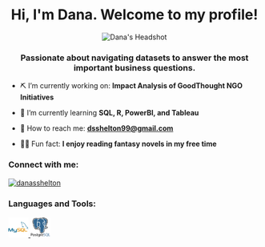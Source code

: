 <h1 align="center">Hi, I'm Dana. Welcome to my profile!</h1>

<picture>
  <source media="(prefers-color-scheme: dark)" srcset="https://ik.imagekit.io/datadana/IMG_1981.jpeg?updatedAt=1748026235758">
  <source media="(prefers-color-scheme: light)" srcset="https://ik.imagekit.io/datadana/IMG_1981.jpeg?updatedAt=1748026235758">
  <p align="center">
  <img src="https://ik.imagekit.io/datadana/IMG_1981.jpeg?updatedAt=1748026235758" width="150" alt="Dana's Headshot" />
</p>
</picture>

<h3 align="center">Passionate about navigating datasets to answer the most important business questions.</h3>

- ⛏ I’m currently working on: **Impact Analysis of GoodThought NGO Initiatives**

- 🌱 I’m currently learning **SQL, R, PowerBI, and Tableau**

- 📧 How to reach me: **dsshelton99@gmail.com**

- 🧝‍♀️ Fun fact: **I enjoy reading fantasy novels in my free time**

<h3 align="left">Connect with me:</h3>
<p align="left">
<a href="https://linkedin.com/in/danasshelton" target="blank"><img align="center" src="https://raw.githubusercontent.com/rahuldkjain/github-profile-readme-generator/master/src/images/icons/Social/linked-in-alt.svg" alt="danasshelton" height="30" width="40" /></a>
</p>

<h3 align="left">Languages and Tools:</h3>
<p align="left"> <a href="https://www.mysql.com/" target="_blank" rel="noreferrer"> <img src="https://raw.githubusercontent.com/devicons/devicon/master/icons/mysql/mysql-original-wordmark.svg" alt="mysql" width="40" height="40"/> </a> <a href="https://www.postgresql.org" target="_blank" rel="noreferrer"> <img src="https://raw.githubusercontent.com/devicons/devicon/master/icons/postgresql/postgresql-original-wordmark.svg" alt="postgresql" width="40" height="40"/> </a> </p>
